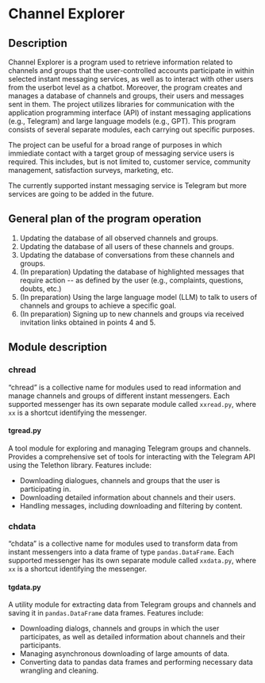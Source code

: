 # Channel Explorer

## Description
Channel Explorer is a program used to retrieve information related to channels and groups that the user-controlled accounts participate in within selected instant messaging services, as well as to interact with other users from the userbot level as a chatbot. Moreover, the program creates and manages a database of channels and groups, their users and messages sent in them. The project utilizes libraries for communication with the application programming interface (API) of instant messaging applications (e.g., Telegram) and large language models (e.g., GPT). This program consists of several separate modules, each carrying out specific purposes.

The project can be useful for a broad range of purposes in which immiediate contact with a target group of messaging service users is required. This includes, but is not limited to, customer service, community management, satisfaction surveys, marketing, etc.

The currently supported instant messaging service is Telegram but more services are going to be added in the future.

## General plan of the program operation
1. Updating the database of all observed channels and groups.
2. Updating the database of all users of these channels and groups.
3. Updating the database of conversations from these channels and groups.
4. (In preparation) Updating the database of highlighted messages that require action -- as defined by the user (e.g., complaints, questions, doubts, etc.)
5. (In preparation) Using the large language model (LLM) to talk to users of channels and groups to achieve a specific goal.
6. (In preparation) Signing up to new channels and groups via received invitation links obtained in points 4 and 5.

## Module description

### chread
“chread” is a collective name for modules used to read information and manage channels and groups of different instant messengers. Each supported messenger has its own separate module called `xxread.py`, where `xx` is a shortcut identifying the messenger.

#### tgread.py
A tool module for exploring and managing Telegram groups and channels. Provides a comprehensive set of tools for interacting with the Telegram API using the Telethon library. Features include:
* Downloading dialogues, channels and groups that the user is participating in.
* Downloading detailed information about channels and their users.
* Handling messages, including downloading and filtering by content.

### chdata
“chdata” is a collective name for modules used to transform data from instant messengers into a data frame of type `pandas.DataFrame`. Each supported messenger has its own separate module called `xxdata.py`, where `xx` is a shortcut identifying the messenger.

#### tgdata.py
A utility module for extracting data from Telegram groups and channels and saving it in `pandas.DataFrame` data frames. Features include:
* Downloading dialogs, channels and groups in which the user participates, as well as detailed information about channels and their participants.
* Managing asynchronous downloading of large amounts of data.
* Converting data to pandas data frames and performing necessary data wrangling and cleaning.
